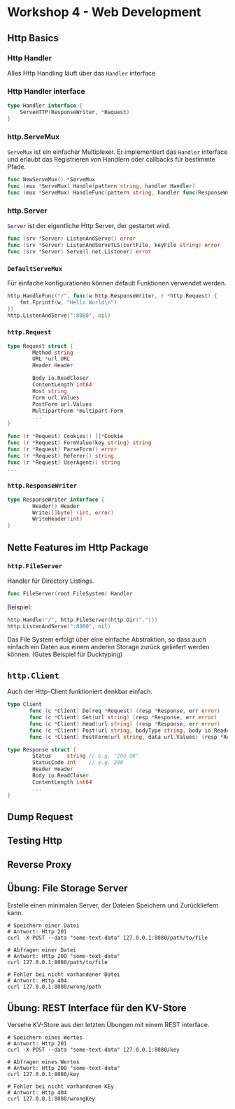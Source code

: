 # Workshop 4 - Web Development

## Http Basics
### Http Handler 
Alles Http Handling läuft über das `Handler` interface

### Http Handler interface
```go
type Handler interface {
	ServeHTTP(ResponseWriter, *Request)
}
```

### http.ServeMux
`ServeMux` ist ein einfacher Multiplexer.
Er implementiert das `Handler` interface und erlaubt das
Registrieren von Handlern oder callbacks für bestimmte Pfade.
    
```go
func NewServeMux() *ServeMux
func (mux *ServeMux) Handle(pattern string, handler Handler)
func (mux *ServeMux) HandleFunc(pattern string, handler func(ResponseWriter, *Request))
```

### http.Server
`Server` ist der eigentliche Http Server, der gestartet wird.

```go
func (srv *Server) ListenAndServe() error
func (srv *Server) ListenAndServeTLS(certFile, keyFile string) error
func (srv *Server) Serve(l net.Listener) error
```

### `DefaultServeMux`
Für einfache konfigurationen können default Funktionen verwendet werden.

```go
http.HandleFunc("/", func(w http.ResponseWriter, r *http.Request) {
	fmt.Fprintf(w, "Hello World\n")
})
http.ListenAndServe(":8080", nil)
```

### `http.Request`
```go
type Request struct {
        Method string
        URL *url.URL
        Header Header

        Body io.ReadCloser
        ContentLength int64
        Host string
        Form url.Values
        PostForm url.Values
        MultipartForm *multipart.Form
        ...
}

func (r *Request) Cookies() []*Cookie
func (r *Request) FormValue(key string) string
func (r *Request) ParseForm() error
func (r *Request) Referer() string
func (r *Request) UserAgent() string
...
```

### `http.ResponseWriter`
```go
type ResponseWriter interface {
        Header() Header
        Write([]byte) (int, error)
        WriteHeader(int)
}
```

## Nette Features im Http Package


### `http.FileServer`
Handler für Directory Listings.

```go
func FileServer(root FileSystem) Handler
```

Beispiel:
```go
http.Handle("/", http.FileServer(http.Dir(".")))
http.ListenAndServe(":8080", nil)
```

Das File System erfolgt über eine einfache Abstraktion,
so dass auch einfach ein Daten aus einem anderen Storage
zurück geliefert werden können. (Gutes Beispiel für Ducktyping)

## `http.Client`
Auch der Http-Client funktioniert denkbar einfach.

```go
type Client
       func (c *Client) Do(req *Request) (resp *Response, err error)
       func (c *Client) Get(url string) (resp *Response, err error)
       func (c *Client) Head(url string) (resp *Response, err error)
       func (c *Client) Post(url string, bodyType string, body io.Reader) (resp *Response, err error)
       func (c *Client) PostForm(url string, data url.Values) (resp *Response, err error)
```


```go
type Response struct {
        Status     string // e.g. "200 OK"
        StatusCode int    // e.g. 200
        Header Header
        Body io.ReadCloser
        ContentLength int64
        ...
}
```
        
## Dump Request
## Testing Http
## Reverse Proxy


## Übung: File Storage Server
Erstelle einen minimalen Server, der Dateien Speichern und Zurückliefern kann.

```shell
# Speichern einer Datei
# Antwort: Http 201
curl -X POST --data "some-text-data" 127.0.0.1:8080/path/to/file

# Abfragen einer Datei
# Antwort: Http 200 "some-text-data"
curl 127.0.0.1:8080/path/to/file

# Fehler bei nicht vorhandener Datei
# Antwort: Http 404
curl 127.0.0.1:8080/wrong/path
```

## Übung: REST Interface für den KV-Store
Versehe KV-Store aus den letzten Übungen mit einem REST interface.

```shell
# Speichern eines Wertes
# Antwort: Http 201
curl -X POST --data "some-text-data" 127.0.0.1:8080/key

# Abfragen eines Wertes
# Antwort: Http 200 "some-text-data"
curl 127.0.0.1:8080/key

# Fehler bei nicht vorhandenem KEy
# Antwort: Http 404
curl 127.0.0.1:8080/wrongKey
```

